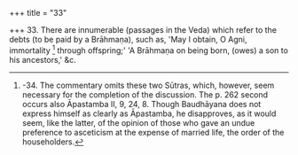 +++
title = "33"

+++
33. There are innumerable (passages in the Veda) which refer to the debts (to be paid by a Brāhmaṇa), such as, 'May I obtain, O Agni, immortality [^18]  through offspring;' 'A Brāhmaṇa on being born, (owes) a son to his ancestors,' &c.


[^18]:  -34. The commentary omits these two Sūtras, which, however, seem necessary for the completion of the discussion. The p. 262 second occurs also Āpastamba II, 9, 24, 8. Though Baudhāyana does not express himself as clearly as Āpastamba, he disapproves, as it would seem, like the latter, of the opinion of those who gave an undue preference to asceticism at the expense of married life, the order of the householders.

